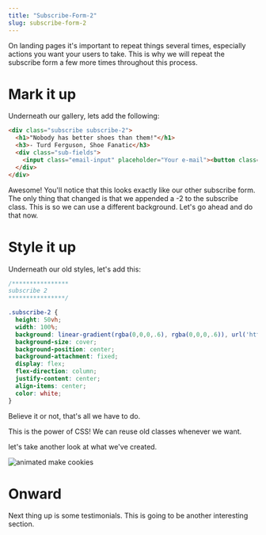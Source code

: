 ```yaml
---
title: "Subscribe-Form-2"
slug: subscribe-form-2
---
```

On landing pages it's important to repeat things several times, especially actions you want your users to take. This is why we will repeat the subscribe form a few more times throughout this process.

# Mark it up

Underneath our gallery, lets add the following:

```HTML
<div class="subscribe subscribe-2">
  <h1>"Nobody has better shoes than them!"</h1>
  <h3>- Turd Ferguson, Shoe Fanatic</h3>
  <div class="sub-fields">
    <input class="email-input" placeholder="Your e-mail"><button class="email-sub">Subscribe</button>
  </div>
</div>

```
Awesome! You'll notice that this looks exactly like our other subscribe form. The only thing that changed is that we appended a -2 to the subscribe class. This is so we can use a different background. Let's go ahead and do that now.

# Style it up

Underneath our old styles, let's add this:

```CSS
/****************
subscribe 2
****************/

.subscribe-2 {
  height: 50vh;
  width: 100%;
  background: linear-gradient(rgba(0,0,0,.6), rgba(0,0,0,.6)), url('https://images.pexels.com/photos/450059/pexels-photo-450059.jpeg?auto=compress&cs=tinysrgb&dpr=2&h=650&w=940');
  background-size: cover;
  background-position: center;
  background-attachment: fixed;
  display: flex;
  flex-direction: column;
  justify-content: center;
  align-items: center;
  color: white;
}

```

Believe it or not, that's all we have to do.

This is the power of CSS! We can reuse old classes whenever we want.

let's take another look at what we've created.

![animated make cookies](images/cookies.gif "make cookies landing page")    

# Onward

Next thing up is some testimonials. This is going to be another interesting section.
